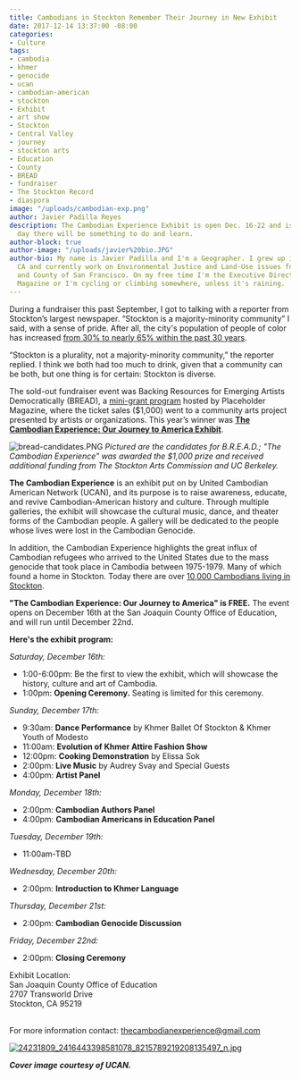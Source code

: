 ```yaml
---
title: Cambodians in Stockton Remember Their Journey in New Exhibit
date: 2017-12-14 13:37:00 -08:00
categories:
- Culture
tags:
- cambodia
- khmer
- genocide
- ucan
- cambodian-american
- stockton
- Exhibit
- art show
- Stockton
- Central Valley
- journey
- stockton arts
- Education
- County
- BREAD
- fundraiser
- The Stockton Record
- diaspora
image: "/uploads/cambodian-exp.png"
author: Javier Padilla Reyes
description: The Cambodian Experience Exhibit is open Dec. 16-22 and is FREE. Every
  day there will be something to do and learn.
author-block: true
author-image: "/uploads/javier%20bio.JPG"
author-bio: My name is Javier Padilla and I'm a Geographer. I grew up in Stockton,
  CA and currently work on Environmental Justice and Land-Use issues for the City
  and County of San Francisco. On my free time I'm the Executive Director of Placeholder
  Magazine or I'm cycling or climbing somewhere, unless it's raining.
---
```


During a fundraiser this past September, I got to talking with a reporter from Stockton’s largest newspaper. “Stockton is a majority-minority community” I said, with a sense of pride. After all, the city's population of people of color has increased [from 30% to nearly 65% within the past 30 years](http://nationalequityatlas.org/data-summaries/Stockton,_CA_Metro_Area/). <br>

“Stockton is a plurality, not a majority-minority community,” the reporter replied. I think we both had too much to drink, given that a community can be both, but one thing is for certain: Stockton is diverse.

The sold-out fundraiser event was Backing Resources for Emerging Artists Democratically (BREAD), a [mini-grant program](http://www.placeholdermag.com/bread) hosted by Placeholder Magazine, where the ticket sales ($1,000) went to a community arts project presented by artists or organizations. This year’s winner was [__The Cambodian Experience: Our Journey to America Exhibit__](https://www.facebook.com/events/1427384197300264/). 

![bread-candidates.PNG](/uploads/bread-candidates.PNG)
*Pictured are the candidates for B.R.E.A.D.; "The Cambodian Experience" was awarded the $1,000 prize and received additional funding from The Stockton Arts Commission and UC Berkeley.*

__The Cambodian Experience__ is an exhibit put on by United Cambodian American Network (UCAN), and its purpose is to raise awareness, educate, and revive Cambodian-American history and culture. Through multiple galleries, the exhibit will showcase the cultural music, dance, and theater forms of the Cambodian people. A gallery will be dedicated to the people whose lives were lost in the Cambodian Genocide. 

In addition, the Cambodian Experience highlights the great influx of Cambodian refugees who arrived to the United States due to the mass genocide that took place in Cambodia between 1975-1979. Many of which found a home in Stockton. Today there are over [10,000 Cambodians living in Stockton](http://khmersalem.blogspot.com/2013/06/what-us-city-has-most-khmer.html). 

**"__The Cambodian Experience: Our Journey to America__" is FREE.** The event opens on December 16th at the San Joaquin County Office of Education, and will run until December 22nd.

__**Here's the exhibit program:**__

*Saturday, December 16th:*
* 1:00-6:00pm: Be the first to view the exhibit, which will showcase the history, culture and art of Cambodia.
* 1:00pm: **Opening Ceremony.** Seating is limited for this ceremony.

*Sunday, December 17th:*
* 9:30am: **Dance Performance** by Khmer Ballet Of Stockton & Khmer Youth of Modesto
* 11:00am: **Evolution of Khmer Attire Fashion Show**
* 12:00pm: **Cooking Demonstration** by Elissa Sok
* 2:00pm: **Live Music** by Audrey Svay and Special Guests
* 4:00pm: **Artist Panel** 

*Monday, December 18th:*
* 2:00pm: **Cambodian Authors Panel**
* 4:00pm: **Cambodian Americans in Education Panel** 

*Tuesday, December 19th:* 
* 11:00am-TBD

*Wednesday, December 20th:*
* 2:00pm: **Introduction to Khmer Language**

*Thursday, December 21st:* 
* 2:00pm: **Cambodian Genocide Discussion** 

*Friday, December 22nd:* 
* 2:00pm: **Closing Ceremony**

Exhibit Location:<br> 
San Joaquin County Office of Education<br>
2707 Transworld Drive<br>
Stockton, CA 95219<br><br>

For more information contact: thecambodianexperience@gmail.com

[![24231809_2416443398581078_8215789219208135497_n.jpg](/uploads/24231809_2416443398581078_8215789219208135497_n.jpg)](https://www.facebook.com/TheCambodianExperience/)

***Cover image courtesy of UCAN.***
